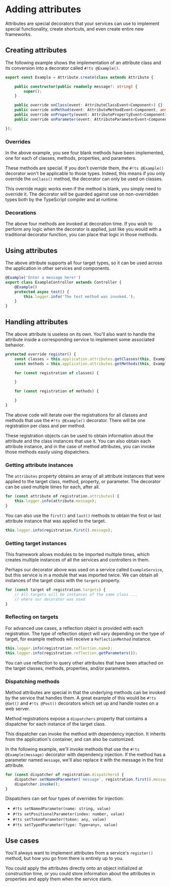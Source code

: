 # Adding attributes

Attributes are special decorators that your services can use to implement special functionality, create shortcuts,
and even create entire new frameworks.

## Creating attributes

The following example shows the implementation of an attribute class and its conversion into a decorator called
`#!ts @Example()`.

```ts
export const Example = Attribute.create(class extends Attribute {

	public constructor(public readonly message?: string) {
		super();
	}

	public override onClass(event: AttributeClassEvent<Component>) {}
	public override onMethod(event: AttributeMethodEvent<Component, any>) {}
	public override onProperty(event: AttributePropertyEvent<Component>) {}
	public override onParameter(event: AttributeParameterEvent<Component>) {}

});
```

### Overrides

In the above example, you see four blank methods have been implemented, one for each of classes, methods, properties, and
parameters.

These methods are special. If you don't override them, the `#!ts @Example()` decorator won't be applicable to those
types. Indeed, this means if you only override the `onClass()` method, the decorator can only be used on classes.

This override magic works even if the method is blank, you simply need to override it. The decorator will be guarded
against use on non-overridden types both by the TypeScript compiler and at runtime.

### Decorations

The above four methods are invoked at decoration time. If you wish to perform any logic when the decorator is applied,
just like you would with a traditional decorator function, you can place that logic in those methods.

## Using attributes

The above attribute supports all four target types, so it can be used across the application in other services and
components.

```ts
@Example('Enter a message here!')
export class ExampleController extends Controller {
	@Example()
	protected async test() {
		this.logger.info('The test method was invoked.');
	}
}
```

## Handling attributes

The above attribute is useless on its own. You'll also want to handle the attribute inside a corresponding service to
implement some associated behavior.

```ts
protected override register() {
	const classes = this.application.attributes.getClasses(this, Example);
	const methods = this.application.attributes.getMethods(this, Example);

	for (const registration of classes) {

	}

	for (const registration of methods) {

	}
}
```

The above code will iterate over the registrations for all classes and methods that use the `#!ts @Example()` decorator.
There will be one registration per class and per method.

These registration objects can be used to obtain information about the attribute and the class instances that use it.
You can also obtain each attribute instance, and in the case of method attributes, you can invoke those methods easily
using dispatchers.

### Getting attribute instances

The `attributes` property obtains an array of all attribute instances that were applied to the target class, method,
property, or parameter. The decorator can be used multiple times for each, after all.

```ts
for (const attribute of registration.attributes) {
	this.logger.info(attribute.message);
}
```

You can also use the `first()` and `last()` methods to obtain the first or last attribute instance that was applied to
the target.

```ts
this.logger.info(registration.first().message);
```

### Getting target instances

This framework allows modules to be imported multiple times, which creates multiple instances of all the services and
controllers in them.

Perhaps our decorator above was used on a service called `ExampleService`, but this service is in a module that was
imported twice. We can obtain all instances of the target class with the `targets` property.

```ts
for (const target of registration.targets) {
	// All targets will be instances of the same class ...
	// where our decorator was used
}
```

### Reflecting on targets

For advanced use cases, a reflection object is provided with each registration. The type of reflection object will
vary depending on the type of target, for example methods will receive a `ReflectionMethod` instance.

```ts
this.logger.info(registration.reflection.name);
this.logger.info(registration.reflection.getParameters());
```

You can use reflection to query other attributes that have been attached on the target classes, methods, properties,
and/or parameters.

### Dispatching methods

Method attributes are special in that the underlying methods can be invoked by the service that handles them. A great
example of this would be `#!ts @Get()` and `#!ts @Post()` decorators which set up and handle routes on a web server.

Method registrations expose a `dispatchers` property that contains a dispatcher for each instance of the target class.

This dispatcher can invoke the method with dependency injection. It inherits from the application's container, and
can also be customized.

In the following example, we'll invoke methods that use the `#!ts @Example(message)` decorator with dependency
injection. If the method has a parameter named `message`, we'll also replace it with the message in the first attribute.

```ts
for (const dispatcher of registration.dispatchers) {
	dispatcher.setNamedParameter('message', registration.first().message);
	dispatcher.invoke();
}
```

Dispatchers can set four types of overrides for injection:

- `#!ts setNamedParameter(name: string, value)`
- `#!ts setPositionalParameter(index: number, value)`
- `#!ts setTokenParameter(token: any, value)`
- `#!ts setTypedParameter(type: Type<any>, value)`

## Use cases

You'll always want to implement attributes from a service's `register()` method, but how you go from there is entirely
up to you.

You could apply the attributes directly onto an object initialized at construction time, or you could store information
about the attributes in properties and apply them when the service starts.
